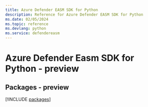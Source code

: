 ```yaml
---
title: Azure Defender EASM SDK for Python
description: Reference for Azure Defender EASM SDK for Python
ms.date: 02/05/2024
ms.topic: reference
ms.devlang: python
ms.service: defendereasm
---
```

# Azure Defender Easm SDK for Python - preview
## Packages - preview
[!INCLUDE [packages](defender-easm-index.md)]